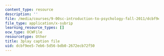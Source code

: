 ```yaml
---
content_type: resource
description: ''
file: /media/courses/9-00sc-introduction-to-psychology-fall-2011/dcbf9ee57eb65d56bdb02672ecb72f50_SFPPw6sDHEI.vtt
file_type: application/x-subrip
learning_resource_types: []
ocw_type: OCWFile
resourcetype: Other
title: 3play caption file
uid: dcbf9ee5-7eb6-5d56-bdb0-2672ecb72f50
---
```

